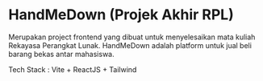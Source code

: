 # HandMeDown (Projek Akhir RPL)

Merupakan project frontend yang dibuat untuk menyelesaikan mata kuliah Rekayasa Perangkat Lunak. HandMeDown adalah platform untuk jual beli barang bekas antar mahasiswa.

Tech Stack : Vite + ReactJS + Tailwind
